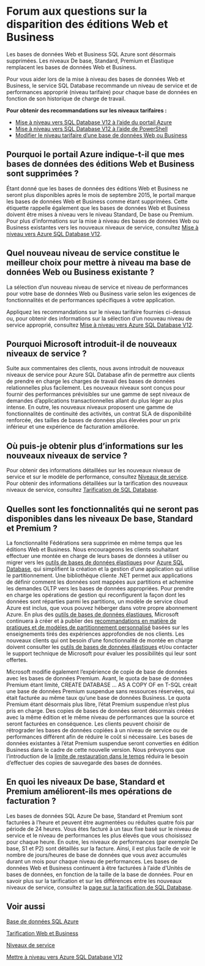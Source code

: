 <properties
   pageTitle="Forum aux questions sur la disparition des éditions Web et Business des bases de données SQL Azure | Microsoft Azure"
   description="Découvrez les fonctionnalités des nouveaux niveaux de service qui remplacent les bases de données Azure SQL Web et Business."
   services="sql-database"
   documentationCenter="na"
   authors="stevestein"
   manager="jhubbard"
   editor="monicar" />
<tags
   ms.service="sql-database"
   ms.devlang="na"
   ms.topic="article"
   ms.tgt_pltfrm="na"
   ms.workload="data-management"
   ms.date="05/09/2016"
   ms.author="sstein" />

# Forum aux questions sur la disparition des éditions Web et Business

Les bases de données Web et Business SQL Azure sont désormais supprimées. Les niveaux De base, Standard, Premium et Élastique remplacent les bases de données Web et Business.

Pour vous aider lors de la mise à niveau des bases de données Web et Business, le service SQL Database recommande un niveau de service et de performances approprié (niveau tarifaire) pour chaque base de données en fonction de son historique de charge de travail.

**Pour obtenir des recommandations sur les niveaux tarifaires :**

- [Mise à niveau vers SQL Database V12 à l’aide du portail Azure](sql-database-upgrade-server-portal.md)
- [Mise à niveau vers SQL Database V12 à l’aide de PowerShell](sql-database-upgrade-server-powershell.md)
- [Modifier le niveau tarifaire d’une base de données Web ou Business](sql-database-service-tier-advisor.md)



## Pourquoi le portail Azure indique-t-il que mes bases de données des éditions Web et Business sont supprimées ?

Étant donné que les bases de données des éditions Web et Business ne seront plus disponibles après le mois de septembre 2015, le portail marque les bases de données Web et Business comme étant supprimées. Cette étiquette rappelle également que les bases de données Web et Business doivent être mises à niveau vers le niveau Standard, De base ou Premium. Pour plus d’informations sur la mise à niveau des bases de données Web ou Business existantes vers les nouveaux niveaux de service, consultez [Mise à niveau vers Azure SQL Database V12](sql-database-upgrade-server-portal.md).

## Quel nouveau niveau de service constitue le meilleur choix pour mettre à niveau ma base de données Web ou Business existante ?

La sélection d’un nouveau niveau de service et niveau de performances pour votre base de données Web ou Business varie selon les exigences de fonctionnalités et de performances spécifiques à votre application.

Appliquez les recommandations sur le niveau tarifaire fournies ci-dessus ou, pour obtenir des informations sur la sélection d’un nouveau niveau de service approprié, consultez [Mise à niveau vers Azure SQL Database V12](sql-database-upgrade-server-portal.md).

## Pourquoi Microsoft introduit-il de nouveaux niveaux de service ?

Suite aux commentaires des clients, nous avons introduit de nouveaux niveaux de service pour Azure SQL Database afin de permettre aux clients de prendre en charge les charges de travail des bases de données relationnelles plus facilement. Les nouveaux niveaux sont conçus pour fournir des performances prévisibles sur une gamme de sept niveaux de demandes d’applications transactionnelles allant du plus léger au plus intense. En outre, les nouveaux niveaux proposent une gamme de fonctionnalités de continuité des activités, un contrat SLA de disponibilité renforcée, des tailles de bases de données plus élevées pour un prix inférieur et une expérience de facturation améliorée.

## Où puis-je obtenir plus d’informations sur les nouveaux niveaux de service ?

Pour obtenir des informations détaillées sur les nouveaux niveaux de service et sur le modèle de performance, consultez [Niveaux de service](sql-database-service-tiers.md). Pour obtenir des informations détaillées sur la tarification des nouveaux niveaux de service, consultez [Tarification de SQL Database](https://azure.microsoft.com/pricing/details/sql-database/).

## Quelles sont les fonctionnalités qui ne seront pas disponibles dans les niveaux De base, Standard et Premium ?

La fonctionnalité Fédérations sera supprimée en même temps que les éditions Web et Business. Nous encourageons les clients souhaitant effectuer une montée en charge de leurs bases de données à utiliser ou migrer vers les [outils de bases de données élastiques](sql-database-elastic-scale-get-started.md) pour [Azure SQL Database](sql-database-elastic-scale-get-started.md), qui simplifient la création et la gestion d’une application qui utilise le partitionnement. Une bibliothèque cliente .NET permet aux applications de définir comment les données sont mappées aux partitions et achemine les demandes OLTP vers les bases de données appropriées. Pour prendre en charge les opérations de gestion qui reconfigurent la façon dont les données sont réparties parmi les partitions, un modèle de service cloud Azure est inclus, que vous pouvez héberger dans votre propre abonnement Azure. En plus des [outils de bases de données élastiques](sql-database-elastic-scale-get-started.md), Microsoft continuera à créer et à publier des [recommandations en matière de pratiques et de modèles de partitionnement personnalisé](https://msdn.microsoft.com/library/azure/dn764977.aspx) basées sur les enseignements tirés des expériences approfondies de nos clients. Les nouveaux clients qui ont besoin d’une fonctionnalité de montée en charge doivent consulter les [outils de bases de données élastiques](sql-database-elastic-scale-get-started.md) et/ou contacter le support technique de Microsoft pour évaluer les possibilités qui leur sont offertes.

Microsoft modifie également l’expérience de copie de base de données avec les bases de données Premium. Avant, le quota de base de données Premium étant limité, CREATE DATABASE … AS A COPY OF en T-SQL créait une base de données Premium suspendue sans ressources réservées, qui était facturée au même taux qu’une base de données Business. Le quota Premium étant désormais plus libre, l’état Premium suspendue n’est plus pris en charge. Des copies de bases de données seront désormais créées avec la même édition et le même niveau de performances que la source et seront facturées en conséquence. Les clients peuvent choisir de rétrograder les bases de données copiées à un niveau de service ou de performances différent afin de réduire le coût si nécessaire. Les bases de données existantes à l’état Premium suspendue seront converties en édition Business dans le cadre de cette nouvelle version. Nous prévoyons que l’introduction de la [limite de restauration dans le temps](sql-database-point-in-time-restore.md) réduira le besoin d’effectuer des copies de sauvegarde des bases de données.

## En quoi les niveaux De base, Standard et Premium améliorent-ils mes opérations de facturation ?

Les bases de données SQL Azure De base, Standard et Premium sont facturées à l’heure et peuvent être augmentées ou réduites quatre fois par période de 24 heures. Vous êtes facturé à un taux fixe basé sur le niveau de service et le niveau de performances les plus élevés que vous choisissez pour chaque heure. En outre, les niveaux de performances (par exemple De base, S1 et P2) sont détaillés sur la facture. Ainsi, il est plus facile de voir le nombre de jours/heures de base de données que vous avez accumulés durant un mois pour chaque niveau de performances. Les bases de données Web et Business continuent à être facturées à l’aide d’Unités de bases de données, en fonction de la taille de la base de données. Pour en savoir plus sur la tarification et sur les différences entre les nouveaux niveaux de service, consultez la [page sur la tarification de SQL Database](https://azure.microsoft.com/pricing/details/sql-database/).


## Voir aussi

[Base de données SQL Azure](https://azure.microsoft.com/documentation/services/sql-database/)

[Tarification Web et Business](https://azure.microsoft.com/pricing/details/sql-database/web-business/)

[Niveaux de service](sql-database-service-tiers.md)

[Mettre à niveau vers Azure SQL Database V12](sql-database-upgrade-server-portal.md)

<!---HONumber=AcomDC_0615_2016-->